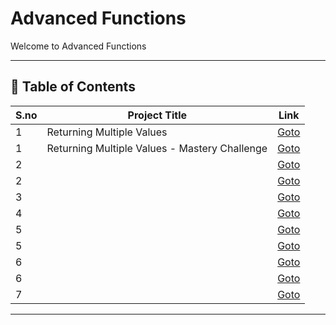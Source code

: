 # Advanced Functions

Welcome to Advanced Functions

---

## 📅 Table of Contents

| S.no | Project Title                                      | Link                                      |
|------|----------------------------------------------------|-------------------------------------------|
| 1    | Returning Multiple Values                          | [Goto](1/README.md)                       |
| 1    | Returning Multiple Values - Mastery Challenge      | [Goto](1/mastery_challenge/README.md)     |
| 2    |                                                    | [Goto](2/README.md)                       |
| 2    |                                                    | [Goto](2/mastery_challenge/README.md)     |
| 3    |                                                    | [Goto](3/README.md)                       |
| 4    |                                                    | [Goto](4/README.md)                       |
| 5    |                                                    | [Goto](5/README.md)                       |
| 5    |                                                    | [Goto](5/mastery_challenge/README.md)     |
| 6    |                                                    | [Goto](6/README.md)                       |
| 6    |                                                    | [Goto](6/mastery_challenge/README.md)     |
| 7    |                                                    | [Goto](7/README.md)                       |



---

